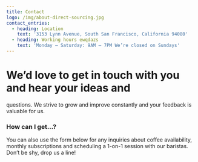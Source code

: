 ```yaml
---
title: Contact
logo: /img/about-direct-sourcing.jpg
contact_entries:
  - heading: Location
    text: '3153 Lynn Avenue, South San Francisco, California 94080'
  - heading: Working hours ewqdazs
    text: 'Monday – Saturday: 9AM – 7PM We’re closed on Sundays'
---
```

# We’d love to get in touch with you and hear your ideas and
questions. We strive to grow and improve constantly and your feedback
is valuable for us.

<h3 class="f4 b lh-title mb2">How can I get…?</h3>

You can also use the form below for any inquiries about coffee
availability, monthly subscriptions and scheduling a 1-on-1 session
with our baristas. Don’t be shy, drop us a line!
